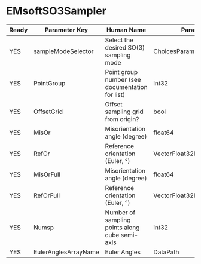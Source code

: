 # EMsoftSO3Sampler #

| Ready | Parameter Key | Human Name | Parameter Type | Parameter Class |
|-------|---------------|------------|-----------------|----------------|
| YES | sampleModeSelector | Select the desired SO(3) sampling mode | ChoicesParameter::ValueType | ChoicesParameter |
| YES | PointGroup | Point group number (see documentation for list) | int32 | Int32Parameter |
| YES | OffsetGrid | Offset sampling grid from origin? | bool | BoolParameter |
| YES | MisOr | Misorientation angle (degree) | float64 | Float64Parameter |
| YES | RefOr | Reference orientation (Euler, °) | VectorFloat32Parameter::ValueType | VectorFloat32Parameter |
| YES | MisOrFull | Misorientation angle (degree) | float64 | Float64Parameter |
| YES | RefOrFull | Reference orientation (Euler, °) | VectorFloat32Parameter::ValueType | VectorFloat32Parameter |
| YES | Numsp | Number of sampling points along cube semi-axis | int32 | Int32Parameter |
| YES | EulerAnglesArrayName | Euler Angles | DataPath | ArrayCreationParameter |
